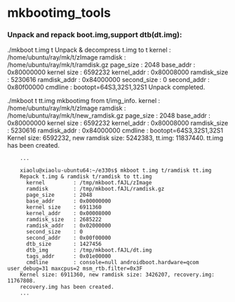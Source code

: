 mkbootimg_tools
===============

### Unpack and repack boot.img,support dtb(dt.img):
./mkboot t.img t
Unpack & decompress t.img to t
  kernel         : /home/ubuntu/ray/mk/t/zImage
  ramdisk        : /home/ubuntu/ray/mk/t/ramdisk.gz
  page_size      : 2048
  base_addr      : 0x80000000
  kernel size    : 6592232
  kernel_addr    : 0x80008000
  ramdisk_size   : 5230616
  ramdisk_addr   : 0x84000000
  second_size    : 0
  second_addr    : 0x80f00000
  cmdline        : bootopt=64S3,32S1,32S1
Unpack completed.




./mkboot t tt.img
mkbootimg from t/img_info.
  kernel         : /home/ubuntu/ray/mk/t/zImage
  ramdisk        : /home/ubuntu/ray/mk/t/new_ramdisk.gz
  page_size      : 2048
  base_addr      : 0x80000000
  kernel size    : 6592232
  kernel_addr    : 0x80008000
  ramdisk_size   : 5230616
  ramdisk_addr   : 0x84000000
  cmdline        : bootopt=64S3,32S1,32S1
Kernel size: 6592232, new ramdisk size: 5242383, tt.img: 11837440.
tt.img has been created.

		...

		xiaolu@xiaolu-ubuntu64:~/e330s$ mkboot t.img t/ramdisk tt.img
		Repack t.img & ramdisk t/ramdisk to tt.img
		  kernel         : /tmp/mkboot.fAJL/zImage
		  ramdisk        : /tmp/mkboot.fAJL/ramdisk.gz
		  page_size      : 2048
		  base_addr      : 0x00000000
		  kernel size    : 6911360
		  kernel_addr    : 0x00008000
		  ramdisk_size   : 2685222
		  ramdisk_addr   : 0x02000000
		  second_size    : 0
		  second_addr    : 0x00f00000
		  dtb_size       : 1427456
		  dtb_img        : /tmp/mkboot.fAJL/dt.img
		  tags_addr      : 0x01e00000
		  cmdline        : console=null androidboot.hardware=qcom user_debug=31 maxcpus=2 msm_rtb.filter=0x3F
		Kernel size: 6911360, new ramdisk size: 3426207, recovery.img: 11767808.
		recovery.img has been created.
		...
